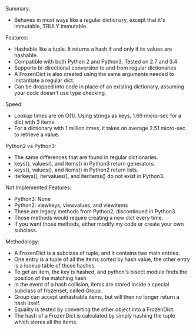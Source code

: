 Summary:
- Behaves in most ways like a regular dictionary, except that it's immutable, TRULY immutable.

Features:
- Hashable like a tuple.  It returns a hash if and only if its values are hashable.
- Compatible with both Python 2 and Python3.  Tested on 2.7 and 3.4
- Supports bi-directional conversion to and from regular dictionaries
- A FrozenDict is also created using the same arguments needed to instantiate a regular dict. 
- Can be dropped into code in place of an existing dictionary, assuming your code doesn't use type checking.

Speed:
- Lookup times are on O(1).  Using strings as keys, 1.69 micro-sec for a dict with 3 items.
- For a dictionary with 1 million itmes, it takes on average 2.51 micro-sec to retrieve a value.

Python2 vs Python3:
- The same differences that are found in regular dictionaries.
- keys(), values(), and items() in Python3 return generators.
- keys(), values(), and items() in Python2 return lists.
- iterkeys(), itervalues(), and iteritems() do not exist in Python3.

Not Implemented Features:
- Python3: None
- Python2: viewkeys, viewvalues, and viewitems
- These are legacy methods from Python2, discontinued in Python3.
- Those methods would require creating a new dict every time.
- If you want those methods, either modify my code or create your own subclass.

Methodology:
- A FrozenDict is a subclass of tuple, and it contains two main entries.
- One entry is a tuple of all the items sorted by hash value, the other entry is a lookup table of those hashes.
- To get an item, the key is hashed, and python's bisect module finds the position of the matching hash
- In the event of a hash collision, items are stored inside a special subclass of frozenset, called Group.
- Group can accept unhashable items, but will then no longer return a hash itself.
- Equality is tested by converting the other object into a FrozenDict.
- The hash of a FrozenDict is calculated by simply hashing the tuple which stores all the items.
